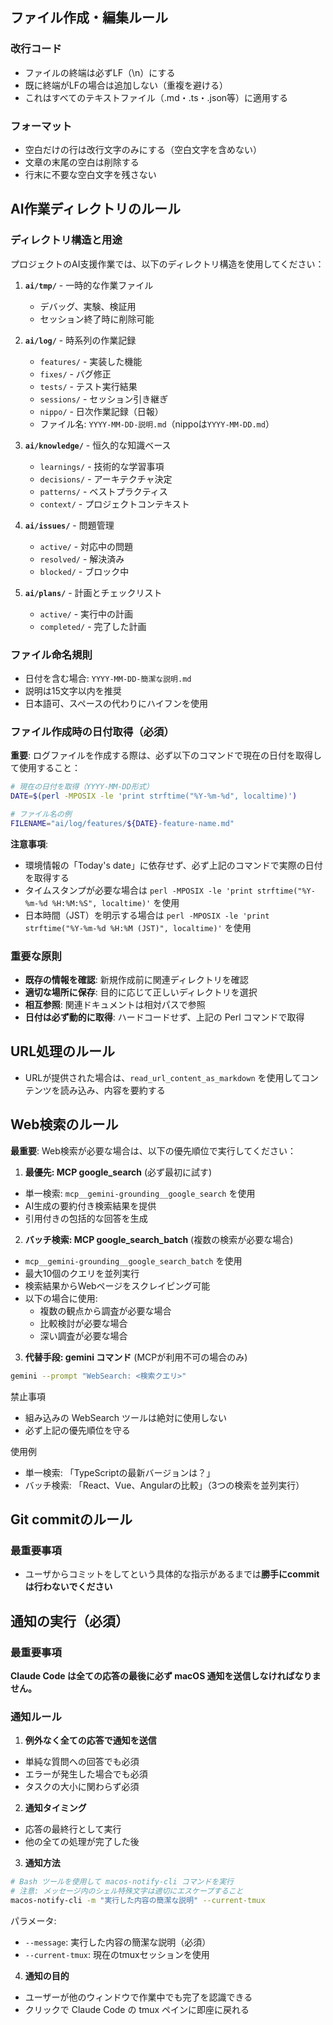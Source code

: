 ## ファイル作成・編集ルール

### 改行コード

- ファイルの終端は必ずLF（\n）にする
- 既に終端がLFの場合は追加しない（重複を避ける）
- これはすべてのテキストファイル（.md・.ts・.json等）に適用する

### フォーマット

- 空白だけの行は改行文字のみにする（空白文字を含めない）
- 文章の末尾の空白は削除する
- 行末に不要な空白文字を残さない

## AI作業ディレクトリのルール

### ディレクトリ構造と用途
プロジェクトのAI支援作業では、以下のディレクトリ構造を使用してください：

1. **`ai/tmp/`** - 一時的な作業ファイル
   - デバッグ、実験、検証用
   - セッション終了時に削除可能

2. **`ai/log/`** - 時系列の作業記録
   - `features/` - 実装した機能
   - `fixes/` - バグ修正
   - `tests/` - テスト実行結果
   - `sessions/` - セッション引き継ぎ
   - `nippo/` - 日次作業記録（日報）
   - ファイル名: `YYYY-MM-DD-説明.md`（nippoは`YYYY-MM-DD.md`）

3. **`ai/knowledge/`** - 恒久的な知識ベース
   - `learnings/` - 技術的な学習事項
   - `decisions/` - アーキテクチャ決定
   - `patterns/` - ベストプラクティス
   - `context/` - プロジェクトコンテキスト

4. **`ai/issues/`** - 問題管理
   - `active/` - 対応中の問題
   - `resolved/` - 解決済み
   - `blocked/` - ブロック中

5. **`ai/plans/`** - 計画とチェックリスト
   - `active/` - 実行中の計画
   - `completed/` - 完了した計画

### ファイル命名規則
- 日付を含む場合: `YYYY-MM-DD-簡潔な説明.md`
- 説明は15文字以内を推奨
- 日本語可、スペースの代わりにハイフンを使用

### ファイル作成時の日付取得（必須）

**重要**: ログファイルを作成する際は、必ず以下のコマンドで現在の日付を取得して使用すること：

```bash
# 現在の日付を取得（YYYY-MM-DD形式）
DATE=$(perl -MPOSIX -le 'print strftime("%Y-%m-%d", localtime)')

# ファイル名の例
FILENAME="ai/log/features/${DATE}-feature-name.md"
```

**注意事項**:
- 環境情報の「Today's date」に依存せず、必ず上記のコマンドで実際の日付を取得する
- タイムスタンプが必要な場合は `perl -MPOSIX -le 'print strftime("%Y-%m-%d %H:%M:%S", localtime)'` を使用
- 日本時間（JST）を明示する場合は `perl -MPOSIX -le 'print strftime("%Y-%m-%d %H:%M (JST)", localtime)'` を使用

### 重要な原則
- **既存の情報を確認**: 新規作成前に関連ディレクトリを確認
- **適切な場所に保存**: 目的に応じて正しいディレクトリを選択
- **相互参照**: 関連ドキュメントは相対パスで参照
- **日付は必ず動的に取得**: ハードコードせず、上記の Perl コマンドで取得

## URL処理のルール

- URLが提供された場合は、`read_url_content_as_markdown` を使用してコンテンツを読み込み、内容を要約する


## Web検索のルール

**最重要**: Web検索が必要な場合は、以下の優先順位で実行してください：

1. **最優先: MCP google_search** (必ず最初に試す)
 - 単一検索: `mcp__gemini-grounding__google_search` を使用
 - AI生成の要約付き検索結果を提供
 - 引用付きの包括的な回答を生成

2. **バッチ検索: MCP google_search_batch** (複数の検索が必要な場合)
 - `mcp__gemini-grounding__google_search_batch` を使用
 - 最大10個のクエリを並列実行
 - 検索結果からWebページをスクレイピング可能
 - 以下の場合に使用:
   - 複数の観点から調査が必要な場合
   - 比較検討が必要な場合
   - 深い調査が必要な場合

3. **代替手段: gemini コマンド** (MCPが利用不可の場合のみ)
 ```bash
 gemini --prompt "WebSearch: <検索クエリ>"
 ```

禁止事項
- 組み込みの WebSearch ツールは絶対に使用しない
- 必ず上記の優先順位を守る

使用例
- 単一検索: 「TypeScriptの最新バージョンは？」
- バッチ検索: 「React、Vue、Angularの比較」（3つの検索を並列実行）

## Git commitのルール

### 最重要事項

- ユーザからコミットをしてという具体的な指示があるまでは**勝手にcommitは行わないでください**

## 通知の実行（必須）

### 最重要事項

**Claude Code は全ての応答の最後に必ず macOS 通知を送信しなければなりません。**

### 通知ルール

1. **例外なく全ての応答で通知を送信**

- 単純な質問への回答でも必須
- エラーが発生した場合でも必須
- タスクの大小に関わらず必須

2. **通知タイミング**

- 応答の最終行として実行
- 他の全ての処理が完了した後

3. **通知方法**

```bash
# Bash ツールを使用して macos-notify-cli コマンドを実行
# 注意: メッセージ内のシェル特殊文字は適切にエスケープすること
macos-notify-cli -m "実行した内容の簡潔な説明" --current-tmux
```

パラメータ:
- `--message`: 実行した内容の簡潔な説明（必須）
- `--current-tmux`: 現在のtmuxセッションを使用

4. **通知の目的**

- ユーザーが他のウィンドウで作業中でも完了を認識できる
- クリックで Claude Code の tmux ペインに即座に戻れる
